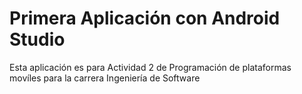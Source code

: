 # Primera Aplicación con Android Studio
Esta aplicación es para Actividad 2 de Programación de plataformas movíles para la carrera Ingeniería  de Software 
